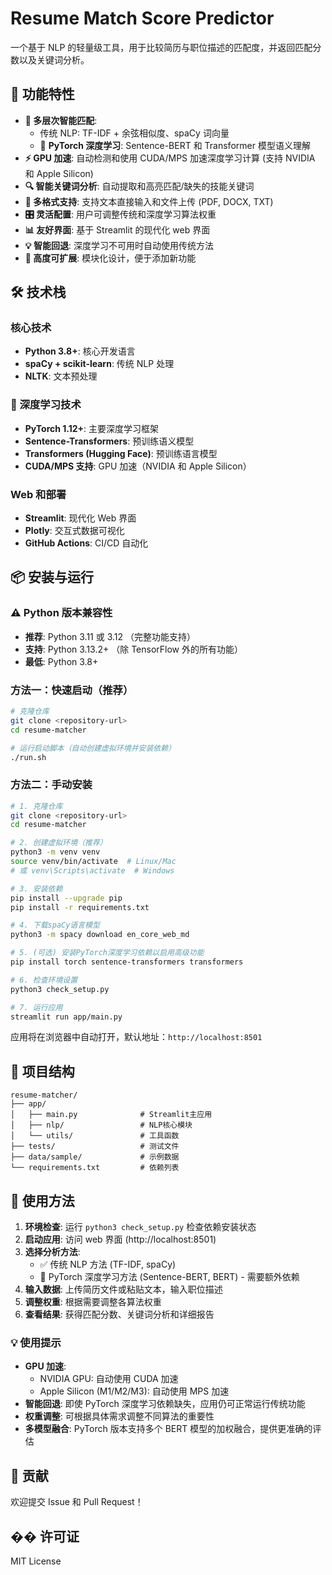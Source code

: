 # Resume Match Score Predictor

一个基于 NLP 的轻量级工具，用于比较简历与职位描述的匹配度，并返回匹配分数以及关键词分析。

## 🚀 功能特性

- **🧠 多层次智能匹配**:
  - 传统 NLP: TF-IDF + 余弦相似度、spaCy 词向量
  - 🚀 **PyTorch 深度学习**: Sentence-BERT 和 Transformer 模型语义理解
- **⚡ GPU 加速**: 自动检测和使用 CUDA/MPS 加速深度学习计算 (支持 NVIDIA 和 Apple Silicon)
- **🔍 智能关键词分析**: 自动提取和高亮匹配/缺失的技能关键词
- **📁 多格式支持**: 支持文本直接输入和文件上传 (PDF, DOCX, TXT)
- **🎛️ 灵活配置**: 用户可调整传统和深度学习算法权重
- **📊 友好界面**: 基于 Streamlit 的现代化 web 界面
- **💡 智能回退**: 深度学习不可用时自动使用传统方法
- **🔧 高度可扩展**: 模块化设计，便于添加新功能

## 🛠 技术栈

### 核心技术

- **Python 3.8+**: 核心开发语言
- **spaCy + scikit-learn**: 传统 NLP 处理
- **NLTK**: 文本预处理

### 🚀 深度学习技术

- **PyTorch 1.12+**: 主要深度学习框架
- **Sentence-Transformers**: 预训练语义模型
- **Transformers (Hugging Face)**: 预训练语言模型
- **CUDA/MPS 支持**: GPU 加速（NVIDIA 和 Apple Silicon）

### Web 和部署

- **Streamlit**: 现代化 Web 界面
- **Plotly**: 交互式数据可视化
- **GitHub Actions**: CI/CD 自动化

## 📦 安装与运行

### ⚠️ Python 版本兼容性

- **推荐**: Python 3.11 或 3.12 （完整功能支持）
- **支持**: Python 3.13.2+ （除 TensorFlow 外的所有功能）
- **最低**: Python 3.8+

### 方法一：快速启动（推荐）

```bash
# 克隆仓库
git clone <repository-url>
cd resume-matcher

# 运行启动脚本（自动创建虚拟环境并安装依赖）
./run.sh
```

### 方法二：手动安装

```bash
# 1. 克隆仓库
git clone <repository-url>
cd resume-matcher

# 2. 创建虚拟环境（推荐）
python3 -m venv venv
source venv/bin/activate  # Linux/Mac
# 或 venv\Scripts\activate  # Windows

# 3. 安装依赖
pip install --upgrade pip
pip install -r requirements.txt

# 4. 下载spaCy语言模型
python3 -m spacy download en_core_web_md

# 5. (可选) 安装PyTorch深度学习依赖以启用高级功能
pip install torch sentence-transformers transformers

# 6. 检查环境设置
python3 check_setup.py

# 7. 运行应用
streamlit run app/main.py
```

应用将在浏览器中自动打开，默认地址：`http://localhost:8501`

## 📁 项目结构

```
resume-matcher/
├── app/
│   ├── main.py              # Streamlit主应用
│   ├── nlp/                 # NLP核心模块
│   └── utils/               # 工具函数
├── tests/                   # 测试文件
├── data/sample/             # 示例数据
└── requirements.txt         # 依赖列表
```

## 🔧 使用方法

1. **环境检查**: 运行 `python3 check_setup.py` 检查依赖安装状态
2. **启动应用**: 访问 web 界面 (http://localhost:8501)
3. **选择分析方法**:
   - ✅ 传统 NLP 方法 (TF-IDF, spaCy)
   - 🚀 PyTorch 深度学习方法 (Sentence-BERT, BERT) - 需要额外依赖
4. **输入数据**: 上传简历文件或粘贴文本，输入职位描述
5. **调整权重**: 根据需要调整各算法权重
6. **查看结果**: 获得匹配分数、关键词分析和详细报告

### 💡 使用提示

- **GPU 加速**:
  - NVIDIA GPU: 自动使用 CUDA 加速
  - Apple Silicon (M1/M2/M3): 自动使用 MPS 加速
- **智能回退**: 即使 PyTorch 深度学习依赖缺失，应用仍可正常运行传统功能
- **权重调整**: 可根据具体需求调整不同算法的重要性
- **多模型融合**: PyTorch 版本支持多个 BERT 模型的加权融合，提供更准确的评估

## 🤝 贡献

欢迎提交 Issue 和 Pull Request！

## �� 许可证

MIT License
